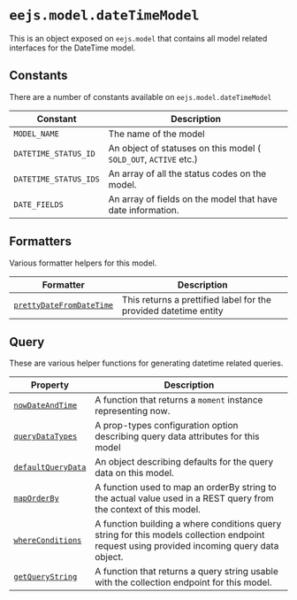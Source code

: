 # `eejs.model.dateTimeModel`

This is an object exposed on `eejs.model` that contains all model related interfaces for the DateTime model.

## Constants

There are a number of constants available on `eejs.model.dateTimeModel`

| Constant                         | Description                                                               |
| -------------------------------- | ------------------------------------------------------------------------- |
| `MODEL_NAME`                     | The name of the model                                                     |
| `DATETIME_STATUS_ID`             | An object of statuses on this model ( `SOLD_OUT`, `ACTIVE` etc.)          | 
| `DATETIME_STATUS_IDS`            | An array of all the status codes on the model.                            |
| `DATE_FIELDS`                    | An array of fields on the model that have date information.               |

## Formatters

Various formatter helpers for this model.

| Formatter                                                                                              | Description                                                      |
| -------------------------------------------------------------------------------------------------------| ---------------------------------------------------------------- |
| [`prettyDateFromDateTime`](./formatter.md#eejsmodeldatetimemodelprettydatefromdatetime-datetimeentity-)| This returns a prettified label for the provided datetime entity |

## Query

These are various helper functions for generating datetime related queries.

| Property                                                                        |  Description                                                                                                                                |
| --------------------------------------------------------------------------------| ------------------------------------------------------------------------------------------------------------------------------------------- |
| [`nowDateAndTime`](./query.md#eejsmodeldatetimemodelnowdateandtime)             |  A function that returns a `moment` instance representing now.                                                                              |
| [`queryDataTypes`](./query.md#eejsmodeldatetimemodelquerydatatypes)             |  A prop-types configuration option describing query data attributes for this model                                                          |
| [`defaultQueryData`](./query.md#eejsmodeldatetimemodeldefaultquerydata)         |  An object describing defaults for the query data on this model.                                                                            |
| [`mapOrderBy`](./query.md#eejsmodeldatetimemodelmaporderby-orderby-)            |  A function used to map an orderBy string to the actual value used in a REST query from the context of this model.                          |
| [`whereConditions`](./query.md#eejsmodeldatetimemodelwhereconditions-querydata-)|  A function building a where conditions query string for this models collection endpoint request using provided incoming query data object. |
| [`getQueryString`](./query.md#eejsmodeldatetimemodelgetquerystring-querydata---)|  A function that returns a query string usable with the collection endpoint for this model.                                                 |